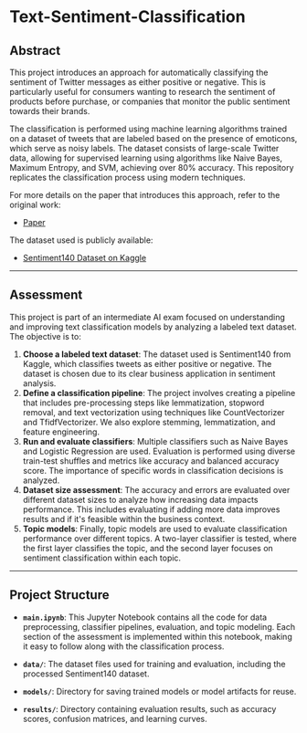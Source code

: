 # Text-Sentiment-Classification

## Abstract
This project introduces an approach for automatically classifying the sentiment of Twitter messages as either positive or negative. This is particularly useful for consumers wanting to research the sentiment of products before purchase, or companies that monitor the public sentiment towards their brands.

The classification is performed using machine learning algorithms trained on a dataset of tweets that are labeled based on the presence of emoticons, which serve as noisy labels. The dataset consists of large-scale Twitter data, allowing for supervised learning using algorithms like Naive Bayes, Maximum Entropy, and SVM, achieving over 80% accuracy. This repository replicates the classification process using modern techniques.

For more details on the paper that introduces this approach, refer to the original work:
- [Paper](https://www-cs.stanford.edu/people/alecmgo/papers/TwitterDistantSupervision09.pdf)

The dataset used is publicly available:
- [Sentiment140 Dataset on Kaggle](https://www.kaggle.com/datasets/kazanova/sentiment140)

---

## Assessment

This project is part of an intermediate AI exam focused on understanding and improving text classification models by analyzing a labeled text dataset. The objective is to:

1. **Choose a labeled text dataset**: The dataset used is Sentiment140 from Kaggle, which classifies tweets as either positive or negative. The dataset is chosen due to its clear business application in sentiment analysis.
2. **Define a classification pipeline**: The project involves creating a pipeline that includes pre-processing steps like lemmatization, stopword removal, and text vectorization using techniques like CountVectorizer and TfidfVectorizer. We also explore stemming, lemmatization, and feature engineering.
3. **Run and evaluate classifiers**: Multiple classifiers such as Naive Bayes and Logistic Regression are used. Evaluation is performed using diverse train-test shuffles and metrics like accuracy and balanced accuracy score. The importance of specific words in classification decisions is analyzed.
4. **Dataset size assessment**: The accuracy and errors are evaluated over different dataset sizes to analyze how increasing data impacts performance. This includes evaluating if adding more data improves results and if it's feasible within the business context.
5. **Topic models**: Finally, topic models are used to evaluate classification performance over different topics. A two-layer classifier is tested, where the first layer classifies the topic, and the second layer focuses on sentiment classification within each topic.

---

## Project Structure

- **`main.ipynb`**: This Jupyter Notebook contains all the code for data preprocessing, classifier pipelines, evaluation, and topic modeling. Each section of the assessment is implemented within this notebook, making it easy to follow along with the classification process.
  
- **`data/`**: The dataset files used for training and evaluation, including the processed Sentiment140 dataset.

- **`models/`**: Directory for saving trained models or model artifacts for reuse.

- **`results/`**: Directory containing evaluation results, such as accuracy scores, confusion matrices, and learning curves.

